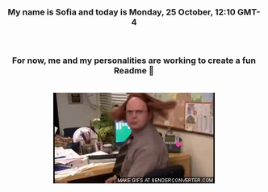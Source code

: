 


<div align="center">
<h3 >My name is Sofia and today is Monday, 25 October, 12:10 GMT-4</h3><br>
<h3 >For now, me and my personalities are working to create a fun Readme 👋
</h3><br>
<img src='img/dwight.gif' alt='working...'/>
</div>
